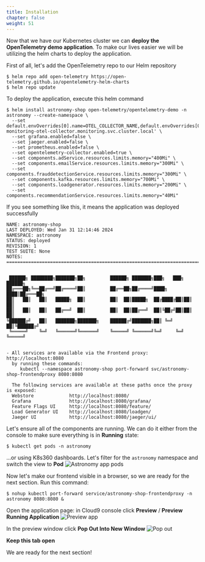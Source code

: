 ```yaml
---
title: Installation
chapter: false
weight: 51
---
```


Now that we have our Kubernetes cluster we can **deploy the OpenTelemetry demo application**.
To make our lives easier we will be utilizing the helm charts to deploy the application.

First of all, let's add the OpenTelemetry repo to our Helm repository

```shell
$ helm repo add open-telemetry https://open-telemetry.github.io/opentelemetry-helm-charts
$ helm repo update

```

To deploy the application, execute this helm command

```shell
$ helm install astronomy-shop open-telemetry/opentelemetry-demo -n astronomy --create-namespace \
  --set default.envOverrides[0].name=OTEL_COLLECTOR_NAME,default.envOverrides[0].value='logzio-monitoring-otel-collector.monitoring.svc.cluster.local' \
  --set grafana.enabled=false \
  --set jaeger.enabled=false \
  --set prometheus.enabled=false \
  --set opentelemetry-collector.enabled=true \
  --set components.adService.resources.limits.memory="400Mi" \
  --set components.emailService.resources.limits.memory="300Mi" \
  --set components.frauddetectionService.resources.limits.memory="300Mi" \
  --set components.kafka.resources.limits.memory="700Mi" \
  --set components.loadgenerator.resources.limits.memory="200Mi" \
  --set components.recommendationService.resources.limits.memory="40Mi"

```

If you see something like this, it means the application was deployed successfully

```
NAME: astronomy-shop
LAST DEPLOYED: Wed Jan 31 12:14:46 2024
NAMESPACE: astronomy
STATUS: deployed
REVISION: 1
TEST SUITE: None
NOTES:
=======================================================================================


 ██████╗ ████████╗███████╗██╗         ██████╗ ███████╗███╗   ███╗ ██████╗
██╔═══██╗╚══██╔══╝██╔════╝██║         ██╔══██╗██╔════╝████╗ ████║██╔═══██╗
██║   ██║   ██║   █████╗  ██║         ██║  ██║█████╗  ██╔████╔██║██║   ██║
██║   ██║   ██║   ██╔══╝  ██║         ██║  ██║██╔══╝  ██║╚██╔╝██║██║   ██║
╚██████╔╝   ██║   ███████╗███████╗    ██████╔╝███████╗██║ ╚═╝ ██║╚██████╔╝
 ╚═════╝    ╚═╝   ╚══════╝╚══════╝    ╚═════╝ ╚══════╝╚═╝     ╚═╝ ╚═════╝


- All services are available via the Frontend proxy: http://localhost:8080
  by running these commands:
     kubectl --namespace astronomy-shop port-forward svc/astronomy-shop-frontendproxy 8080:8080

  The following services are available at these paths once the proxy is exposed:
  Webstore             http://localhost:8080/
  Grafana              http://localhost:8080/grafana/
  Feature Flags UI     http://localhost:8080/feature/
  Load Generator UI    http://localhost:8080/loadgen/
  Jaeger UI            http://localhost:8080/jaeger/ui/
```

Let's ensure all of the components are running. We can do it either from the console to make sure everything is in **Running** state:
```shell
$ kubectl get pods -n astronomy

```

...or using K8s360 dashboards. Let's filter for the `astronomy` namespace and switch the view to **Pod**
![Astronomy app pods](/images/application/logzio-k8s360-pods.png)

Now let's make our frontend visible in a browser, so we are ready for the next section. Run this command:

```shell
$ nohup kubectl port-forward service/astronomy-shop-frontendproxy -n astronomy 8080:8080 &

```

Open the application page: in Cloud9 console click **Preview** / **Preview Running Application**
![Preview app](/images/application/cloud9-preview.png)

In the preview window click **Pop Out Into New Window**
![Pop out](/images/application/cloud9-pop-out.png)

**Keep this tab open**

We are ready for the next section!